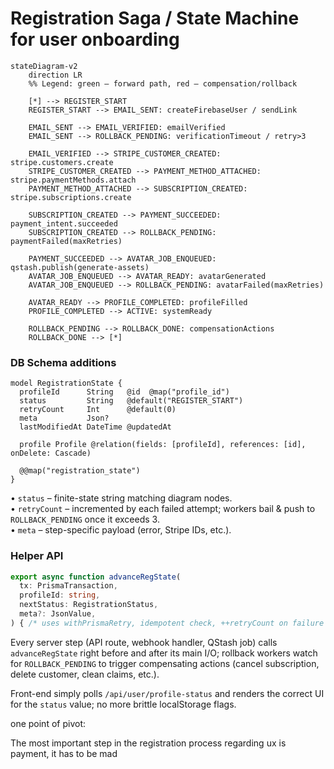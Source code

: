 Registration Saga / State Machine for user onboarding
=====================================================

```mermaid
stateDiagram-v2
    direction LR
    %% Legend: green – forward path, red – compensation/rollback

    [*] --> REGISTER_START
    REGISTER_START --> EMAIL_SENT: createFirebaseUser / sendLink

    EMAIL_SENT --> EMAIL_VERIFIED: emailVerified
    EMAIL_SENT --> ROLLBACK_PENDING: verificationTimeout / retry>3

    EMAIL_VERIFIED --> STRIPE_CUSTOMER_CREATED: stripe.customers.create
    STRIPE_CUSTOMER_CREATED --> PAYMENT_METHOD_ATTACHED: stripe.paymentMethods.attach
    PAYMENT_METHOD_ATTACHED --> SUBSCRIPTION_CREATED: stripe.subscriptions.create

    SUBSCRIPTION_CREATED --> PAYMENT_SUCCEEDED: payment_intent.succeeded
    SUBSCRIPTION_CREATED --> ROLLBACK_PENDING: paymentFailed(maxRetries)

    PAYMENT_SUCCEEDED --> AVATAR_JOB_ENQUEUED: qstash.publish(generate-assets)
    AVATAR_JOB_ENQUEUED --> AVATAR_READY: avatarGenerated
    AVATAR_JOB_ENQUEUED --> ROLLBACK_PENDING: avatarFailed(maxRetries)

    AVATAR_READY --> PROFILE_COMPLETED: profileFilled
    PROFILE_COMPLETED --> ACTIVE: systemReady

    ROLLBACK_PENDING --> ROLLBACK_DONE: compensationActions
    ROLLBACK_DONE --> [*]
```

### DB Schema additions

```prisma
model RegistrationState {
  profileId      String   @id  @map("profile_id")
  status         String   @default("REGISTER_START")
  retryCount     Int      @default(0)
  meta           Json?
  lastModifiedAt DateTime @updatedAt

  profile Profile @relation(fields: [profileId], references: [id], onDelete: Cascade)

  @@map("registration_state")
}
```

• `status` – finite-state string matching diagram nodes.  
• `retryCount` – incremented by each failed attempt; workers bail & push to `ROLLBACK_PENDING` once it exceeds 3.  
• `meta` – step-specific payload (error, Stripe IDs, etc.).

### Helper API

```ts
export async function advanceRegState(
  tx: PrismaTransaction,
  profileId: string,
  nextStatus: RegistrationStatus,
  meta?: JsonValue,
) { /* uses withPrismaRetry, idempotent check, ++retryCount on failure */ }
```

Every server step (API route, webhook handler, QStash job) calls `advanceRegState` right before and after its main I/O; rollback workers watch for `ROLLBACK_PENDING` to trigger compensating actions (cancel subscription, delete customer, clean claims, etc.).

Front-end simply polls `/api/user/profile-status` and renders the correct UI for the `status` value; no more brittle localStorage flags. 

one point of pivot:


The most important step in the registration process regarding ux is payment, it has to be mad 